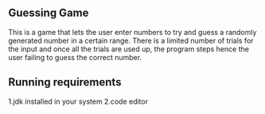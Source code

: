 ## Guessing Game

This is a game that lets the user enter numbers to try and guess a randomly generated number in a certain range. There is a limited number of trials for the input and once all the trials are used up, the program steps hence the user failing to guess the correct number.

## Running requirements
1.jdk installed in your system
2.code editor